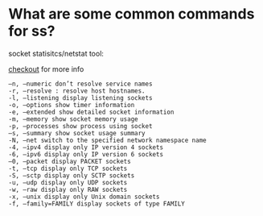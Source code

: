 # What are some common commands for ss?

socket statisitcs/netstat tool:

[checkout](https://computingforgeeks.com/netstat-vs-ss-usage-guide-linux/) for more info

```
–n, –numeric don’t resolve service names
-r, –resolve : resolve host hostnames.
-l, –listening display listening sockets
-o, –options show timer information
-e, –extended show detailed socket information
-m, –memory show socket memory usage
-p, –processes show process using socket
–s, –summary show socket usage summary
-N, –net switch to the specified network namespace name
-4, –ipv4 display only IP version 4 sockets
-6, –ipv6 display only IP version 6 sockets
–0, –packet display PACKET sockets
-t, –tcp display only TCP sockets
-S, –sctp display only SCTP sockets
-u, –udp display only UDP sockets
-w, –raw display only RAW sockets
-x, –unix display only Unix domain sockets
-f, –family=FAMILY display sockets of type FAMILY
```
